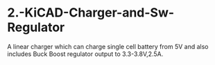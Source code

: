 # 2.-KiCAD-Charger-and-Sw-Regulator
A linear charger which can charge single cell battery from 5V and also includes Buck Boost regulator output to 3.3-3.8V,2.5A.
